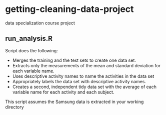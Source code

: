 # getting-cleaning-data-project
data specialization course project

## run_analysis.R
Script does the following: 
* Merges the training and the test sets to create one data set.
* Extracts only the measurements of the mean and standard deviation for each variable name. 
* Uses descriptive activity names to name the activities in the data set
* Appropriately labels the data set with descriptive activity names. 
* Creates a second, independent tidy data set with the average of each variable name for each activity and each subject.
	
This script assumes the Samsung data is extracted in your working directory 

